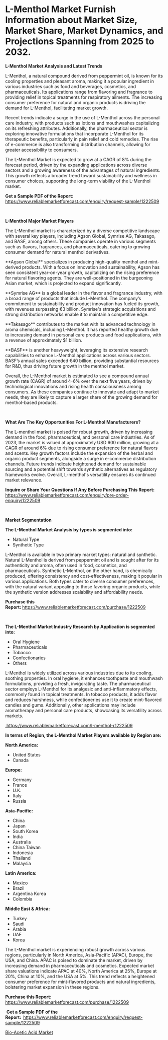 <p><h1>L-Menthol Market Furnish Information about Market Size, Market Share, Market Dynamics, and Projections Spanning from 2025 to 2032.</h1></p><p><strong>L-Menthol Market Analysis and Latest Trends</strong></p>
<p><p>L-Menthol, a natural compound derived from peppermint oil, is known for its cooling properties and pleasant aroma, making it a popular ingredient in various industries such as food and beverages, cosmetics, and pharmaceuticals. Its applications range from flavoring and fragrance to providing relief in topical treatments for respiratory ailments. The increasing consumer preference for natural and organic products is driving the demand for L-Menthol, facilitating market growth.</p><p>Recent trends indicate a surge in the use of L-Menthol across the personal care industry, with products such as lotions and mouthwashes capitalizing on its refreshing attributes. Additionally, the pharmaceutical sector is exploring innovative formulations that incorporate L-Menthol for its therapeutic benefits, particularly in pain relief and cold remedies. The rise of e-commerce is also transforming distribution channels, allowing for greater accessibility to consumers.</p><p>The L-Menthol Market is expected to grow at a CAGR of 8% during the forecast period, driven by the expanding applications across diverse sectors and a growing awareness of the advantages of natural ingredients. This growth reflects a broader trend toward sustainability and wellness in consumer choices, supporting the long-term viability of the L-Menthol market.</p></p>
<p><strong>Get a Sample PDF of the Report:&nbsp;</strong> <a href="https://www.reliablemarketforecast.com/enquiry/request-sample/1222509?utm_campaign=2015&utm_medium=2&utm_source=Github&utm_content=ia&utm_term=02022025&utm_id=l-menthol">https://www.reliablemarketforecast.com/enquiry/request-sample/1222509</a></p>
<p>&nbsp;</p>
<p><strong>L-Menthol Major Market Players</strong></p>
<p><p>The L-Menthol market is characterized by a diverse competitive landscape with several key players, including Agson Global, Symrise AG, Takasago, and BASF, among others. These companies operate in various segments such as flavors, fragrances, and pharmaceuticals, catering to growing consumer demand for natural menthol derivatives.</p><p>**Agson Global** specializes in producing high-quality menthol and mint-derived products. With a focus on innovation and sustainability, Agson has seen consistent year-on-year growth, capitalizing on the rising preference for natural flavoring agents. They are well-positioned in the burgeoning Asian market, which is projected to expand significantly.</p><p>**Symrise AG** is a global leader in the flavor and fragrance industry, with a broad range of products that include L-Menthol. The company’s commitment to sustainability and product innovation has fueled its growth, with revenues surpassing €3 billion. Symrise's strategic acquisitions and strong distribution networks enable it to maintain a competitive edge.</p><p>**Takasago** contributes to the market with its advanced technology in aroma chemicals, including L-Menthol. It has reported healthy growth due to increasing demand in personal care products and food applications, with a revenue of approximately $1 billion.</p><p>**BASF** is another heavyweight, leveraging its extensive research capabilities to enhance L-Menthol applications across various sectors. BASF’s annual sales exceeded €40 billion, providing substantial resources for R&D, thus driving future growth in the menthol market.</p><p>Overall, the L-Menthol market is estimated to see a compound annual growth rate (CAGR) of around 4-6% over the next five years, driven by technological innovations and rising health consciousness among consumers. As these companies continue to innovate and adapt to market needs, they are likely to capture a larger share of the growing demand for menthol-based products.</p></p>
<p>&nbsp;</p>
<p><strong>What Are The Key Opportunities For L-Menthol Manufacturers?</strong></p>
<p><p>The L-menthol market is poised for robust growth, driven by increasing demand in the food, pharmaceutical, and personal care industries. As of 2023, the market is valued at approximately USD 600 million, growing at a CAGR of around 6% due to rising consumer preference for natural flavors and scents. Key growth factors include the expansion of the herbal and organic product segments, alongside a surge in e-commerce distribution channels. Future trends indicate heightened demand for sustainable sourcing and a potential shift towards synthetic alternatives as regulatory frameworks evolve. Overall, L-menthol's versatility ensures its continued market relevance.</p></p>
<p><strong>Inquire or Share Your Questions If Any Before Purchasing This Report:</strong> <a href="https://www.reliablemarketforecast.com/enquiry/pre-order-enquiry/1222509?utm_campaign=2015&utm_medium=2&utm_source=Github&utm_content=ia&utm_term=02022025&utm_id=l-menthol">https://www.reliablemarketforecast.com/enquiry/pre-order-enquiry/1222509</a></p>
<p>&nbsp;</p>
<p><strong>Market Segmentation</strong></p>
<p><strong>The L-Menthol Market Analysis by types is segmented into:</strong></p>
<p><ul><li>Natural Type</li><li>Synthetic Type</li></ul></p>
<p><p>L-Menthol is available in two primary market types: natural and synthetic. Natural L-Menthol is derived from peppermint oil and is sought after for its authenticity and aroma, often used in food, cosmetics, and pharmaceuticals. Synthetic L-Menthol, on the other hand, is chemically produced, offering consistency and cost-effectiveness, making it popular in various applications. Both types cater to diverse consumer preferences, with the natural variant appealing to those favoring organic products, while the synthetic version addresses scalability and affordability needs.</p></p>
<p><strong>Purchase this Report:&nbsp;</strong><a href="https://www.reliablemarketforecast.com/purchase/1222509?utm_campaign=2015&utm_medium=2&utm_source=Github&utm_content=ia&utm_term=02022025&utm_id=l-menthol">https://www.reliablemarketforecast.com/purchase/1222509</a></p>
<p>&nbsp;</p>
<p><strong>The L-Menthol Market Industry Research by Application is segmented into:</strong></p>
<p><ul><li>Oral Hygiene</li><li>Pharmaceuticals</li><li>Tobacco</li><li>Confectionaries</li><li>Others</li></ul></p>
<p><p>L-Menthol is widely utilized across various industries due to its cooling, soothing properties. In oral hygiene, it enhances toothpaste and mouthwash formulations, providing a fresh, invigorating taste. The pharmaceutical sector employs L-Menthol for its analgesic and anti-inflammatory effects, commonly found in topical treatments. In tobacco products, it adds flavor and reduces harshness, while confectioneries use it to create mint-flavored candies and gums. Additionally, other applications may include aromatherapy and personal care products, showcasing its versatility across markets.</p></p>
<p><a href="https://www.reliablemarketforecast.com/l-menthol-r1222509?utm_campaign=2015&utm_medium=2&utm_source=Github&utm_content=ia&utm_term=02022025&utm_id=l-menthol">&nbsp;https://www.reliablemarketforecast.com/l-menthol-r1222509</a></p>
<p><strong>In terms of Region, the L-Menthol Market Players available by Region are:</strong></p>
<p>
    <p> <strong> North America: </strong>
        <ul>
            <li>United States</li>
            <li>Canada</li>
        </ul>
        </p> 
    <p> <strong> Europe: </strong>
        <ul>
            <li>Germany</li>
            <li>France</li>
            <li>U.K.</li>
            <li>Italy</li>
            <li>Russia</li>
        </ul>
        </p> 
    <p> <strong> Asia-Pacific: </strong>
        <ul>
            <li>China</li>
            <li>Japan</li>
            <li>South Korea</li>
            <li>India</li>
            <li>Australia</li>
            <li>China Taiwan</li>
            <li>Indonesia</li>
            <li>Thailand</li>
            <li>Malaysia</li>
        </ul>
        </p> 
    <p> <strong> Latin America: </strong>
        <ul>
            <li>Mexico</li>
            <li>Brazil</li>
            <li>Argentina Korea</li>
            <li>Colombia</li>
        </ul>
        </p> 
    <p> <strong> Middle East & Africa: </strong>
        <ul>
            <li>Turkey</li>
            <li>Saudi</li>
            <li>Arabia</li>
            <li>UAE</li>
            <li>Korea</li>
        </ul>
    </p>
    </p>
<p><p>The L-Menthol market is experiencing robust growth across various regions, particularly in North America, Asia-Pacific (APAC), Europe, the USA, and China. APAC is poised to dominate the market, driven by increasing demand in pharmaceuticals and cosmetics. Expected market share valuations indicate APAC at 40%, North America at 25%, Europe at 20%, China at 10%, and the USA at 5%. This trend reflects a heightened consumer preference for mint-flavored products and natural ingredients, bolstering market expansion in these regions.</p></p>
<p><strong>Purchase this Report: </strong><a href="https://www.reliablemarketforecast.com/purchase/1222509?utm_campaign=2015&utm_medium=2&utm_source=Github&utm_content=ia&utm_term=02022025&utm_id=l-menthol">https://www.reliablemarketforecast.com/purchase/1222509</a></p>
<p>&nbsp;<strong>Get a Sample PDF of the Report:&nbsp;&nbsp;</strong><a href="https://www.reliablemarketforecast.com/enquiry/request-sample/1222509?utm_campaign=2015&utm_medium=2&utm_source=Github&utm_content=ia&utm_term=02022025&utm_id=l-menthol">https://www.reliablemarketforecast.com/enquiry/request-sample/1222509</a></p>
<p><strong></strong></p>
<p><p><a href="https://github.com/santosh758595/Market-Research-Report-List-7/blob/main/bio-acetic-acid-market.md?utm_campaign=2015&utm_medium=2&utm_source=Github&utm_content=ia&utm_term=02022025&utm_id=l-menthol">Bio-Acetic Acid Market</a></p></p>